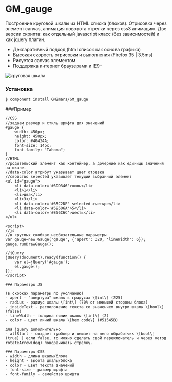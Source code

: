# GM_gauge

Построение круговой шкалы из HTML списка (блоков). Отрисовка через элемент canvas, анимация поворота стрелки через css3 анимацию. Две версии скрипта: как отдельный javascript класс (без зависимостей) и как jquery плагин. 

  - Декларативный подход (html список как основа графика)
  - Высокая скорость отрисовки и выполнения (Firefox 35 | 3.5ms)
  - Рисуется canvas элементом
  - Поддержка интернет браузерами и IE9+

![круговая шкала](https://raw.github.com/GM2mars/GM_gauge/master/gauge.png)
### Установка
```
$ component install GM2mars/GM_gauge
```
###Пример
```
//CSS
//задаем размер и стиль шрифта для значений
#gauge {
	width: 450px;
	height: 450px;
	color: #40434A;
	font-size: 14px;
	font-family: "Tahoma";
}
//HTML
//родительский элемент как контейнер, а дочерние как единицы значения на шкале.
//data-color атрибут указывает цвет отрезка
//свойство selected указывает текущий выбранный элемент
<ul id="gauge">
	<li data-color='#6DD346'>ноль</li>
	<li>1</li>
	<li>два</li>
	<li>3</li>
	<li data-color='#65C2DE' selected >четыре</li>
	<li data-color='#59506A'>5</li>
	<li data-color='#E56C6C'>шесть</li>
</ul>

<script>
//js
//в круглых скобках необязательные параметры
var gauge=new Gauge('gauge', {'apert': 320, 'lineWidth': 6});
gauge.runDrawGauge();

//jQuery
jQuery(document).ready(function() {
	var el=jQuery('#gauge');
	el.gauge();
});
</script>

### Параметры JS

(в скобках параметры по умолчанию)
- apert - "апертура" шкалы в градусах \[int\] (225)
- radius - радиус шкалы \[int\] (70% от меньшей стороны блока)
- insideText - расположение текста со значением внутри шкалы \[bool\] (false)
- lineWidth - толщина линии шкалы \[int\] (2)
- color - цвет линий шкалы \[hex code\] (#51545B)

для jquery дополнительно
- allStart - создает тумблер и вешает на него обработчик \[bool\] (true) | если false, то можно сделать свой переключатель и через метод rotateArrow(deg) поворачивать стрелку.

### Параметры CSS
- width - длина шкалы/блока
- height - высота шкалы/блока
- color - цвет текста значений
- font-size - размер шрифта
- font-family - семейство шрифта
